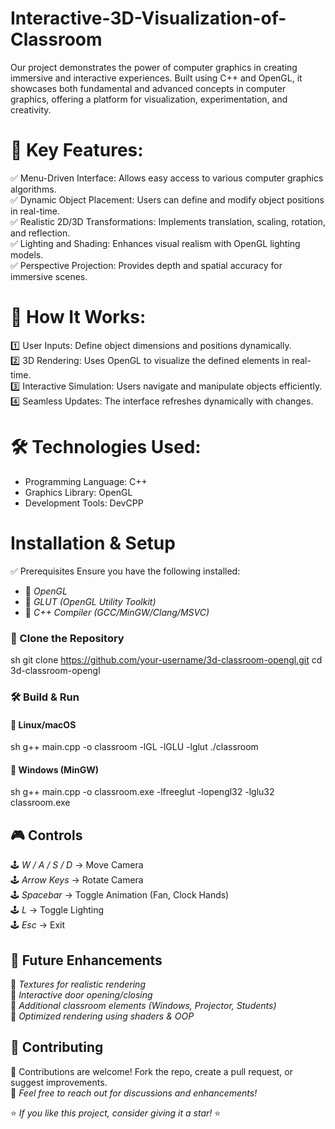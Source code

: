 # Interactive-3D-Visualization-of-Classroom
Our project demonstrates the power of computer graphics in creating immersive and interactive experiences. Built using C++ and OpenGL, it showcases both fundamental and advanced concepts in computer graphics, offering a platform for visualization, experimentation, and creativity.

# 🚀 Key Features:

✅ Menu-Driven Interface: Allows easy access to various computer graphics algorithms.<br />
✅ Dynamic Object Placement: Users can define and modify object positions in real-time.<br />
✅ Realistic 2D/3D Transformations: Implements translation, scaling, rotation, and reflection.<br />
✅ Lighting and Shading: Enhances visual realism with OpenGL lighting models.<br />
✅ Perspective Projection: Provides depth and spatial accuracy for immersive scenes.

# 🎯 How It Works:

1️⃣ User Inputs: Define object dimensions and positions dynamically.<br />
2️⃣ 3D Rendering: Uses OpenGL to visualize the defined elements in real-time.<br />
3️⃣ Interactive Simulation: Users navigate and manipulate objects efficiently.<br />
4️⃣ Seamless Updates: The interface refreshes dynamically with changes.

# 🛠 Technologies Used:
- Programming Language: C++<br />
- Graphics Library: OpenGL<br />
- Development Tools: DevCPP

# Installation & Setup

✅ Prerequisites
Ensure you have the following installed:
- 🔹 *OpenGL*
- 🔹 *GLUT (OpenGL Utility Toolkit)*
- 🔹 *C++ Compiler (GCC/MinGW/Clang/MSVC)*

### 🔹 Clone the Repository
sh
git clone https://github.com/your-username/3d-classroom-opengl.git
cd 3d-classroom-opengl


### 🛠️ Build & Run
#### 🔹 Linux/macOS
sh
g++ main.cpp -o classroom -lGL -lGLU -lglut
./classroom


#### 🔹 Windows (MinGW)
sh
g++ main.cpp -o classroom.exe -lfreeglut -lopengl32 -lglu32
classroom.exe

## 🎮 Controls

🕹 *W / A / S / D* → Move Camera  
🕹 *Arrow Keys* → Rotate Camera  
🕹 *Spacebar* → Toggle Animation (Fan, Clock Hands)  
🕹 *L* → Toggle Lighting  
🕹 *Esc* → Exit  

## 🔮 Future Enhancements

🚀 *Textures for realistic rendering*  
🚀 *Interactive door opening/closing*  
🚀 *Additional classroom elements (Windows, Projector, Students)*  
🚀 *Optimized rendering using shaders & OOP*  

## 🤝 Contributing

👥 Contributions are welcome! Fork the repo, create a pull request, or suggest improvements.  
📩 *Feel free to reach out for discussions and enhancements!*  

⭐ *If you like this project, consider giving it a star!* ⭐
